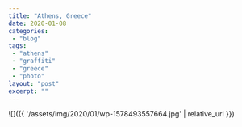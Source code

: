 ```yaml
---
title: "Athens, Greece"
date: 2020-01-08
categories: 
 - "blog"
tags: 
 - "athens"
 - "graffiti"
 - "greece"
 - "photo"
layout: "post"
excerpt: ""
---
```


![]({{ '/assets/img/2020/01/wp-1578493557664.jpg' | relative_url }})
